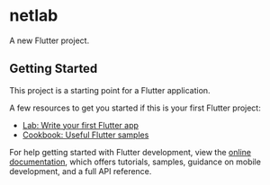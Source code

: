 # netlab

A new Flutter project.

## Getting Started

This project is a starting point for a Flutter application.

A few resources to get you started if this is your first Flutter project:

- [Lab: Write your first Flutter app](https://docs.flutter.dev/get-started/codelab)
- [Cookbook: Useful Flutter samples](https://docs.flutter.dev/cookbook)

For help getting started with Flutter development, view the
[online documentation](https://docs.flutter.dev/), which offers tutorials,
samples, guidance on mobile development, and a full API reference.

<!--
Notes: 
    Add useful information here that you think that will help us.

Useful commands:
    flutter upgrade - upgrade your sdk first
    flutter pub upgrade - upgrade you dependecies

    flutter analyze - analyze the code but I think you can see it in problem tab beside the terminal.
    dart fix --apply - will fix the problem in your flutter analyze if it can auto fix it.

    dart format . - format you code in dart way xd.

    flutter test - run all test in ~/test folder.
    flutter test test/sample_test.dart  - run a specific test.


Useful website to look for: 
    https://dart.dev  - if you want to learn more about the language.
    https://api.dart.dev - docs for api in dart language.

    https://docs.flutter.dev - if you want to learn more about the Framework.
    https://api.flutter.dev - docs for api in flutter framework.

    https://pub.dev  - for package/plugins.

    https://dartpad.dev - playground for dart and flutter codes.
    https://zapp.run - whole editor for flutter lol



WorkFlow and shit for our productivity and collaboration :
    Forked our repo first then bala kana kung ano gawin mo don sa repo mo pag mag susubmit ng pull req keep your commit
    less as possible but not that it's one commit, I mean yung useful commit lang para madali makita kung ano yung changes
    git squash mo para matanggal yung unecessary commit at masama don sa ibang commit: watch the firt video here it's
    highly recommended for proffesional future carrer as programmer lol, ako na mag aaccept ng PR code review ko muna.

    ps. you can use "git commit --amend --no-edit" kung may hahabol kang changes sa commit mo its useful command search about it.

    (10 mins) How to Write a Git Commit Message: Conventions & Best Practices
        https://youtu.be/9ilpKtF0KGQ?si=vTaau_o7iFp0adJJ

    (4 mins) Never use git pull
        https://youtu.be/xN1-2p06Urc?si=oueXWIJJUvqUPpAu

    (Playlist) (30 mins approx) Git 
        https://youtube.com/playlist?list=PLp3qkYQbU5kexG03Z79eU7SpoWtTv7Ww3&si=8N-owtMY2REm8umr


Youtube Videos you might find helpful (don't get stuck on tutorial hell, wath it 2x speed lol):

    -Networking Related : 
        (Playlist) Networking Fundamentals
            https://youtube.com/playlist?list=PLIFyRwBY_4bRLmKfP1KnZA6rZbRHtxmXi&si=gv2XohVBLuKKMqDu

    -Flutterr/Dart Related: 
        (2 hrs) The Complete Dart & Flutter Developer Course | Full Tutorial For Beginners to Advanced
            https://youtu.be/CzRQ9mnmh44?si=zeivDb8VSpsvVCaw 
        (3 mins) Dart in 100 Seconds
            https://youtu.be/NrO0CJCbYLA?si=bCv1B97eqQ3SnHEr
        (3 mins) Flutter in 100 seconds
            https://youtu.be/lHhRhPV--G0?si=AzYXV_aBKkoVo5lp
        (12 mins) Flutter Basic Training - 12 Minute Bootcamp
            https://youtu.be/lHhRhPV--G0?si=gCGW9GPHqfe-stRE
        (9 mins) Top 12 Flutter Tips & Tricks
            https://youtu.be/FdgDgcrDeNI?si=7NRUG4cKX3NOkO03
        (14 mins) Flutter State Management - The Grand Tour
            https://youtu.be/3tm-R7ymwhc?si=Y46jTCMXo41arTg8
        (9 mins) uild 5 Apps in 5 Minutes with Flutter… But should you?
            https://youtu.be/7JdcGBSWo50?si=rtJFuJbTW7e6F-V-
        (4 mins) Clean Architecture in Flutter - All You Need to Know!
            https://youtu.be/zon3WgmcqQw?si=zlL1Ma6bpNriKWDv


        - Riverpod
        (8 mins) Flutter Riverpod EASY Tutorial
            https://youtu.be/7Cp1GlmHTGE?si=Abybk7wVpC91aId5
        (2 hrs) Flutter Riverpod 2 Tutorial for Beginners | Riverpod Generator
            https://youtu.be/pwflXIA-6YQ?si=rEj3zaeeriHyO6cm


Current version:
    dart = Dart SDK version: 3.8.1
    flutter = Flutter 3.32.6

    Android: 
        compileSdk = 36
        buildToolsVersion = "36.0.0"
        ndkVersion = "29.0.13113456"
        cmake = "4.0.2"

-->
